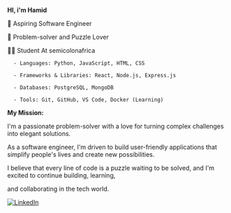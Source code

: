 ****HI, i'm Hamid****

🧠 Aspiring Software Engineer

🧩 Problem-solver and Puzzle Lover

👨‍💻 Student At semicolonafrica

      - Languages: Python, JavaScript, HTML, CSS
      
      - Frameworks & Libraries: React, Node.js, Express.js
      
      - Databases: PostgreSQL, MongoDB
      
      - Tools: Git, GitHub, VS Code, Docker (Learning)

**My Mission:**

I'm a passionate problem-solver with a love for turning complex challenges into elegant solutions.

As a software engineer, I'm driven to build user-friendly applications that simplify people's lives and create new possibilities. 

I believe that every line of code is a puzzle waiting to be solved, and I'm excited to continue building, learning,

and collaborating in the tech world.

[![LinkedIn](https://img.shields.io/badge/LinkedIn-0077B5?style=for-the-badge&logo=linkedin&logoColor=white)](https://www.linkedin.com/in/[https://www.linkedin.com/in/abdulhamid-abari-766b98362/])

